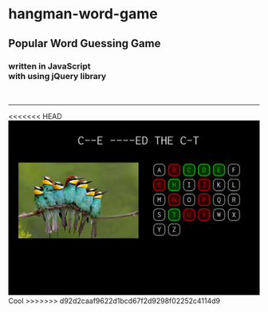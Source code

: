 # hangman-word-game

<h2>Popular Word Guessing Game</h2>
<h3>written in <strong>JavaScript</strong> <br/>
with using <strong>jQuery</strong> library</h3>
<br>
<hr>
<<<<<<< HEAD

<img src="img/screen1.png">
Cool
>>>>>>> d92d2caaf9622d1bcd67f2d9298f02252c4114d9
